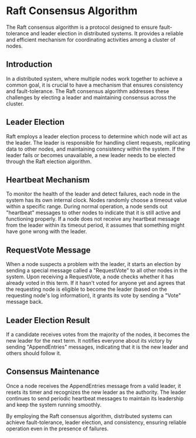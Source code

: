 # Raft Consensus Algorithm

The Raft consensus algorithm is a protocol designed to ensure fault-tolerance and leader election in distributed systems. It provides a reliable and efficient mechanism for coordinating activities among a cluster of nodes.

## Introduction
In a distributed system, where multiple nodes work together to achieve a common goal, it is crucial to have a mechanism that ensures consistency and fault-tolerance. The Raft consensus algorithm addresses these challenges by electing a leader and maintaining consensus across the cluster.

## Leader Election
Raft employs a leader election process to determine which node will act as the leader. The leader is responsible for handling client requests, replicating data to other nodes, and maintaining consistency within the system. If the leader fails or becomes unavailable, a new leader needs to be elected through the Raft election algorithm.

## Heartbeat Mechanism
To monitor the health of the leader and detect failures, each node in the system has its own internal clock. Nodes randomly choose a timeout value within a specific range. During normal operation, a node sends out "heartbeat" messages to other nodes to indicate that it is still active and functioning properly. If a node does not receive any heartbeat message from the leader within its timeout period, it assumes that something might have gone wrong with the leader.

## RequestVote Message
When a node suspects a problem with the leader, it starts an election by sending a special message called a "RequestVote" to all other nodes in the system. Upon receiving a RequestVote, a node checks whether it has already voted in this term. If it hasn't voted for anyone yet and agrees that the requesting node is eligible to become the leader (based on the requesting node's log information), it grants its vote by sending a "Vote" message back.

## Leader Election Result
If a candidate receives votes from the majority of the nodes, it becomes the new leader for the next term. It notifies everyone about its victory by sending "AppendEntries" messages, indicating that it is the new leader and others should follow it.

## Consensus Maintenance
Once a node receives the AppendEntries message from a valid leader, it resets its timer and recognizes the new leader as the authority. The leader continues to send periodic heartbeat messages to maintain its leadership and keep the system running smoothly.

By employing the Raft consensus algorithm, distributed systems can achieve fault-tolerance, leader election, and consistency, ensuring reliable operation even in the presence of failures.
